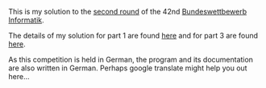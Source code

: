 This is my solution to the [second round](https://bwinf.de/bundeswettbewerb/42/2/) of the 42nd [Bundeswettbewerb Informatik](https://bwinf.de/bundeswettbewerb/).

The details of my solution for part 1 are found [here](aufgabe1/) and for part 3 are found [here](aufgabe3/).

As this competition is held in German, the program and its documentation are also written in German. Perhaps google translate might help you out here...
